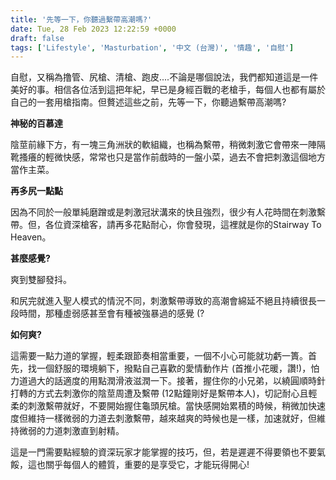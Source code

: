 ```yaml
---
title: '先等一下，你聽過繫帶高潮嗎?'
date: Tue, 28 Feb 2023 12:22:59 +0000
draft: false
tags: ['Lifestyle', 'Masturbation', '中文 (台灣)', '情趣', '自慰']
---
```


自慰，又稱為撸管、尻槍、清槍、跑皮....不論是哪個說法，我們都知道這是一件美好的事。相信各位活到這把年紀，早已是身經百戰的老槍手，每個人也都有屬於自己的一套用槍指南。但贅述這些之前，先等一下，你聽過繫帶高潮嗎?

**神秘的百慕達**

陰莖前緣下方，有一塊三角洲狀的軟組織，也稱為繫帶，稍微刺激它會帶來一陣隔靴搔癢的輕微快感，常常也只是當作前戲時的一盤小菜，過去不會把刺激這個地方當作主菜。

**再多尻一點點**

因為不同於一般單純磨蹭或是刺激冠狀溝來的快且強烈，很少有人花時間在刺激繫帶。但，各位資深槍客，請再多花點耐心，你會發現，這裡就是你的Stairway To Heaven。

**甚麼感覺?**

爽到雙腳發抖。

和尻完就進入聖人模式的情況不同，刺激繫帶導致的高潮會綿延不絕且持續很長一段時間，那種虛弱感甚至會有種被強暴過的感覺 (?

**如何爽?**

這需要一點力道的掌握，輕柔跟節奏相當重要，一個不小心可能就功虧一簣。首先，找一個舒服的環境躺下，撥點自己喜歡的愛情動作片 (首推小花暖，讚!)，怕力道過大的話適度的用點潤滑液滋潤一下。接著，握住你的小兄弟，以繞圓順時針打轉的方式去刺激你的陰莖周遭及繫帶 (12點鐘剛好是繫帶本人)，切記耐心且輕柔的刺激繫帶就好，不要開始握住龜頭尻槍。當快感開始累積的時候，稍微加快速度但維持一樣微弱的力道去刺激繫帶，越來越爽的時候也是一樣，加速就好，但維持微弱的力道刺激直到射精。

這是一門需要點經驗的資深玩家才能掌握的技巧，但，若是遲遲不得要領也不要氣餒，這也關乎每個人的體質，重要的是享受它，才能玩得開心!
